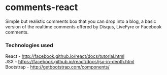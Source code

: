 # comments-react
Simple but realistic comments box that you can drop into a blog, a basic version of the realtime comments offered by Disqus, LiveFyre or Facebook comments.

### Technologies used
React - http://facebook.github.io/react/docs/tutorial.html <br />
JSX - https://facebook.github.io/react/docs/jsx-in-depth.html <br />
Bootstrap - http://getbootstrap.com/components/ <br />
